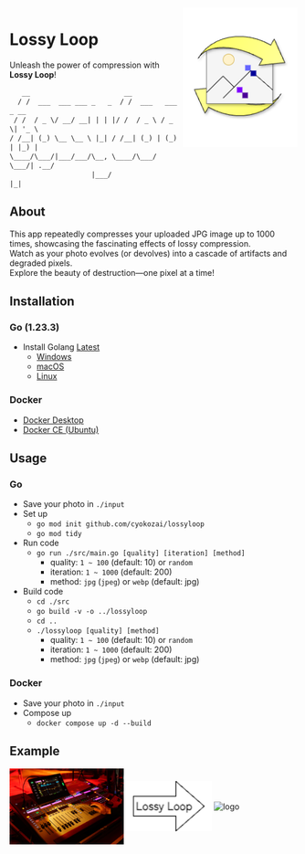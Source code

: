 <img align="right" src="./icon/icon.png" alt="logo" width=200cm>

# Lossy Loop

Unleash the power of compression with **Lossy Loop**!  

```text
   __                       __                   
  / /  ___  ___ ___ _   _  / /  ___   ___  _ __  
 / /  / _ \/ __/ __| | | |/ /  / _ \ / _ \| '_ \ 
/ /__| (_) \__ \__ \ |_| / /__| (_) | (_) | |_) |
\____/\___/|___/___/\__, \____/\___/ \___/| .__/ 
                    |___/                 |_|   
```

## About

This app repeatedly compresses your uploaded JPG image up to 1000 times, showcasing the fascinating effects of lossy compression.  
Watch as your photo evolves (or devolves) into a cascade of artifacts and degraded pixels.  
Explore the beauty of destruction—one pixel at a time!

## Installation

### Go (1.23.3)

- Install Golang [Latest](https://go.dev/dl/)
  - [Windows](https://go.dev/dl/go1.23.3.windows-amd64.msi)
  - [macOS](https://go.dev/dl/go1.23.3.darwin-amd64.pkg)
  - [Linux](https://go.dev/dl/go1.23.3.linux-amd64.tar.gz)

### Docker

- [Docker Desktop](https://docs.docker.com/get-started/get-docker/)
- [Docker CE (Ubuntu)](https://docs.docker.jp/engine/installation/linux/docker-ce/ubuntu.html)

## Usage

### Go

- Save your photo in `./input`
- Set up
  - `go mod init github.com/cyokozai/lossyloop`
  - `go mod tidy`
- Run code
  - `go run ./src/main.go [quality] [iteration] [method]`
    - quality: `1 ~ 100` (default: 10) or `random`
    - iteration: `1 ~ 1000` (default: 200)
    - method: `jpg` (`jpeg`) or `webp` (default: jpg)
- Build code
  - `cd ./src`
  - `go build -v -o ../lossyloop`
  - `cd ..`
  - `./lossyloop [quality] [method]`
    - quality: `1 ~ 100` (default: 10) or `random`
    - iteration: `1 ~ 1000` (default: 200)
    - method: `jpg` (`jpeg`) or `webp` (default: jpg)

### Docker

- Save your photo in `./input`
- Compose up
  - `docker compose up -d --build`

## Example

<img align="center" src="./input/test.jpg" alt="logo" width=200cm>
<img align="center" src="./icon/export.png" alt="logo" width=150cm>
<img align="center" src="./output/image-test.jpg" alt="logo" width=200cm>
